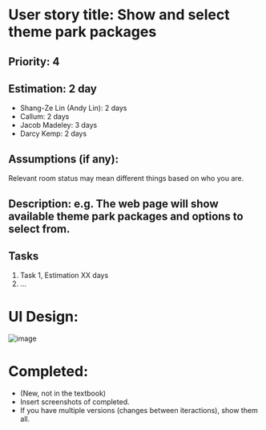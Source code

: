# User story title: Show and select theme park packages


## Priority: 4

## Estimation: 2 day
* Shang-Ze Lin (Andy Lin): 2 days
* Callum: 2 days
* Jacob Madeley: 3 days
* Darcy Kemp: 2 days

## Assumptions (if any):
Relevant room status may mean different things based on who you are.

## Description: e.g. The web page will show available theme park packages and options to select from.

## Tasks

1. Task 1, Estimation XX days
2. ...


# UI Design:
![image](https://github.com/JacobMadeley/cp3407-project-v2024/assets/110138379/34c0bfee-adcf-4049-ac5d-a1bda081b742)


# Completed:
* (New, not in the textbook) 
* Insert screenshots of completed. 
* If you have multiple versions (changes between iteractions), show them all.
